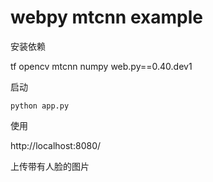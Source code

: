 # webpy mtcnn example

安装依赖

tf opencv mtcnn numpy web.py==0.40.dev1

启动

```
python app.py
```

使用

http://localhost:8080/

上传带有人脸的图片
